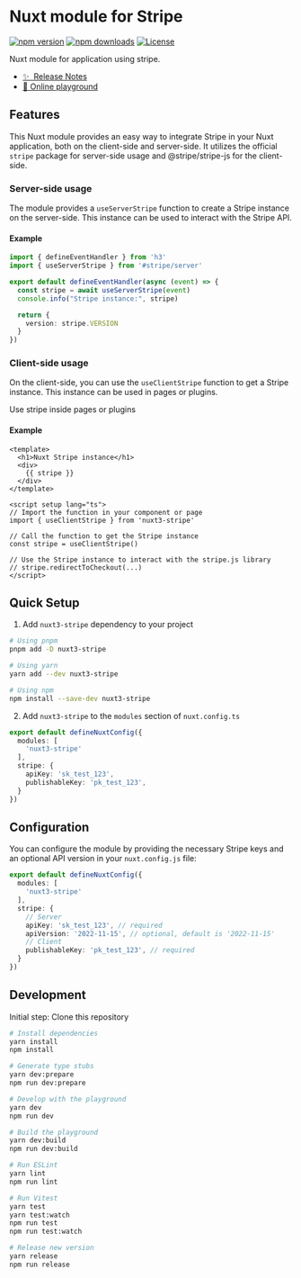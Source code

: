 # Nuxt module for Stripe

[![npm version][npm-version-src]][npm-version-href]
[![npm downloads][npm-downloads-src]][npm-downloads-href]
[![License][license-src]][license-href]

Nuxt module for application using stripe.

- [✨ &nbsp;Release Notes](/CHANGELOG.md)
- [🏀 Online playground](https://stackblitz.com/github/fuentesloic/nuxt3-stripe?file=playground%2Fapp.vue)

## Features

This Nuxt module provides an easy way to integrate Stripe in your Nuxt application, both on the client-side and server-side. It utilizes the official `stripe` package for server-side usage and @stripe/stripe-js for the client-side.

### Server-side usage

The module provides a `useServerStripe` function to create a Stripe instance on the server-side.
This instance can be used to interact with the Stripe API.

#### Example
```ts
import { defineEventHandler } from 'h3'
import { useServerStripe } from '#stripe/server'

export default defineEventHandler(async (event) => {
  const stripe = await useServerStripe(event)
  console.info("Stripe instance:", stripe)

  return {
    version: stripe.VERSION
  }
})
```

### Client-side usage

On the client-side, you can use the `useClientStripe` function to get a Stripe instance.
This instance can be used in pages or plugins.

Use stripe inside pages or plugins

#### Example
```vue
<template>
  <h1>Nuxt Stripe instance</h1>
  <div>
    {{ stripe }}
  </div>
</template>

<script setup lang="ts">
// Import the function in your component or page
import { useClientStripe } from 'nuxt3-stripe'

// Call the function to get the Stripe instance
const stripe = useClientStripe()

// Use the Stripe instance to interact with the stripe.js library
// stripe.redirectToCheckout(...)
</script>
```

## Quick Setup

1. Add `nuxt3-stripe` dependency to your project

```bash
# Using pnpm
pnpm add -D nuxt3-stripe

# Using yarn
yarn add --dev nuxt3-stripe

# Using npm
npm install --save-dev nuxt3-stripe
```

2. Add `nuxt3-stripe` to the `modules` section of `nuxt.config.ts`

```ts
export default defineNuxtConfig({
  modules: [
    'nuxt3-stripe'
  ],
  stripe: {
    apiKey: 'sk_test_123',
    publishableKey: 'pk_test_123',
  }
})
```

## Configuration

You can configure the module by providing the necessary Stripe keys and an optional API version in your `nuxt.config.js` file:

```ts
export default defineNuxtConfig({
  modules: [
    'nuxt3-stripe'
  ],
  stripe: {
    // Server
    apiKey: 'sk_test_123', // required
    apiVersion: '2022-11-15', // optional, default is '2022-11-15'
    // Client
    publishableKey: 'pk_test_123', // required
  }
})
```

## Development

Initial step: Clone this repository

```bash
# Install dependencies
yarn install 
npm install

# Generate type stubs
yarn dev:prepare
npm run dev:prepare

# Develop with the playground
yarn dev
npm run dev

# Build the playground
yarn dev:build
npm run dev:build

# Run ESLint
yarn lint
npm run lint

# Run Vitest
yarn test
yarn test:watch
npm run test
npm run test:watch

# Release new version
yarn release
npm run release
```

<!-- Badges -->
[npm-version-src]: https://img.shields.io/npm/v/nuxt3-stripe/latest.svg?style=flat&colorA=18181B&colorB=28CF8D
[npm-version-href]: https://npmjs.com/package/nuxt3-stripe

[npm-downloads-src]: https://img.shields.io/npm/dm/nuxt3-stripe.svg?style=flat&colorA=18181B&colorB=28CF8D
[npm-downloads-href]: https://npmjs.com/package/nuxt3-stripe

[license-src]: https://img.shields.io/npm/l/nuxt3-stripe.svg?style=flat&colorA=18181B&colorB=28CF8D
[license-href]: https://npmjs.com/package/nuxt3-stripe

[nuxt-src]: https://img.shields.io/badge/Nuxt-18181B?logo=nuxt.js
[nuxt-href]: https://nuxt.com

